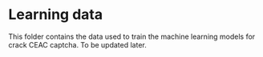 # Learning data 

This folder contains the data used to train the machine learning models for crack CEAC captcha.
To be updated later.